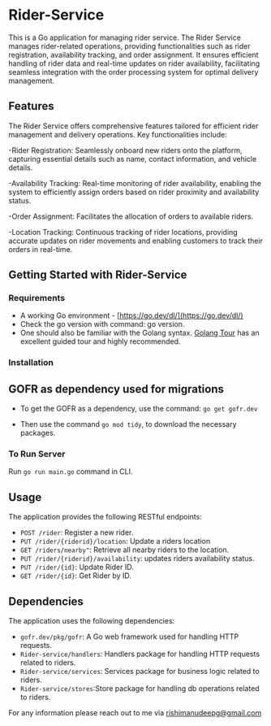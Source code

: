 # Rider-Service

This is a Go application for managing rider service.
The Rider Service manages rider-related operations, providing functionalities such as rider registration, availability tracking, and order assignment. It ensures efficient handling of rider data and real-time updates on rider availability, facilitating seamless integration with the order processing system for optimal delivery management.
## Features

The Rider Service offers comprehensive features tailored for efficient rider management and delivery operations. Key functionalities include:

-Rider Registration: Seamlessly onboard new riders onto the platform, capturing essential details such as name, contact information, and vehicle details.

-Availability Tracking: Real-time monitoring of rider availability, enabling the system to efficiently assign orders based on rider proximity and availability status.

-Order Assignment: Facilitates the allocation of orders to available riders.

-Location Tracking: Continuous tracking of rider locations, providing accurate updates on rider movements and enabling customers to track their orders in real-time.
## Getting Started with Rider-Service

### Requirements

- A working Go environment - [https://go.dev/dl/](https://go.dev/dl/)
- Check the go version with command: go version.
- One should also be familiar with the Golang syntax. [Golang Tour](https://tour.golang.org/) has an excellent guided tour and highly recommended.

### Installation

## GOFR as dependency used for migrations

- To get the GOFR as a dependency, use the command:
  `go get gofr.dev`

- Then use the command `go mod tidy`, to download the necessary packages.


### To Run Server

Run `go run main.go` command in CLI.

## Usage

The application provides the following RESTful endpoints:

- `POST /rider`: Register a new rider.
- `PUT /rider/{riderid}/location`: Update a riders location
- `GET /riders/nearby"`: Retrieve all nearby riders to the location.
- `PUT /rider/{riderid}/availability`: updates riders availability status.
- `PUT /rider/{id}`: Update Rider ID.
- `GET /rider/{id}`: Get Rider by ID.

## Dependencies

The application uses the following dependencies:

- `gofr.dev/pkg/gofr`: A Go web framework used for handling HTTP requests.
- `Rider-service/handlers`: Handlers package for handling HTTP requests related to riders.
- `Rider-service/services`: Services package for business logic related to riders.
- `Rider-service/stores`:Store package for handling db operations related to riders.

For any information please reach out to me via rishimanudeepg@gmail.com